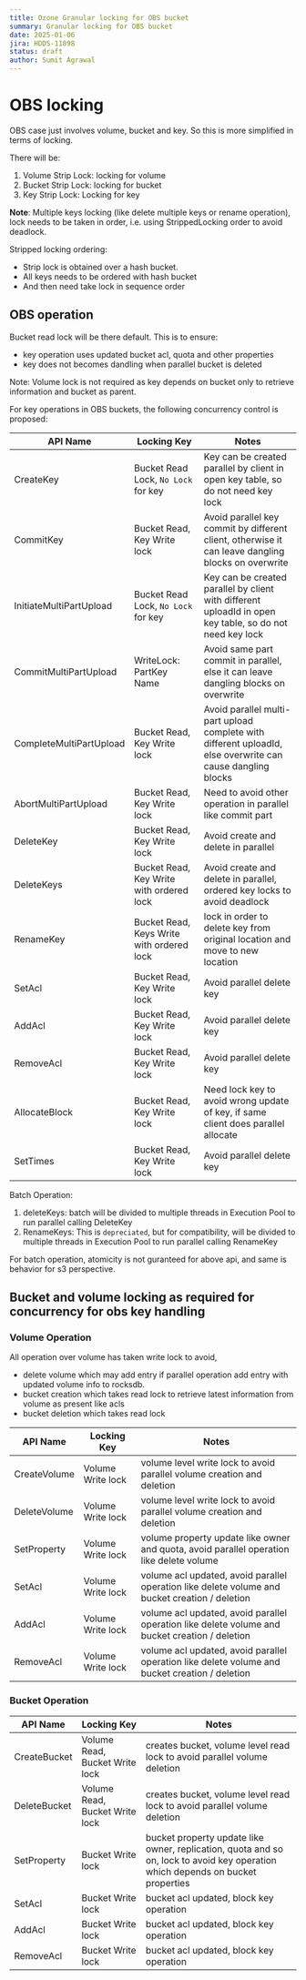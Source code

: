 ```yaml
---
title: Ozone Granular locking for OBS bucket
summary: Granular locking for OBS bucket
date: 2025-01-06
jira: HDDS-11898
status: draft
author: Sumit Agrawal 
---
```

<!--
  Licensed under the Apache License, Version 2.0 (the "License");
  you may not use this file except in compliance with the License.
  You may obtain a copy of the License at

   http://www.apache.org/licenses/LICENSE-2.0

  Unless required by applicable law or agreed to in writing, software
  distributed under the License is distributed on an "AS IS" BASIS,
  WITHOUT WARRANTIES OR CONDITIONS OF ANY KIND, either express or implied.
  See the License for the specific language governing permissions and
  limitations under the License. See accompanying LICENSE file.
-->

# OBS locking

OBS case just involves volume, bucket and key. So this is more simplified in terms of locking.

There will be:
1. Volume Strip Lock: locking for volume
2. Bucket Strip Lock: locking for bucket
3. Key Strip Lock: Locking for key

**Note**: Multiple keys locking (like delete multiple keys or rename operation), lock needs to be taken in order, i.e. using StrippedLocking order to avoid deadlock.

Stripped locking ordering:
- Strip lock is obtained over a hash bucket.
- All keys needs to be ordered with hash bucket
- And then need take lock in sequence order

## OBS operation
Bucket read lock will be there default. This is to ensure:
- key operation uses updated bucket acl, quota and other properties
- key does not becomes dandling when parallel bucket is deleted

Note: Volume lock is not required as key depends on bucket only to retrieve information and bucket as parent.

For key operations in OBS buckets, the following concurrency control is proposed:

| API Name                | Locking Key                               | Notes                                                                                                       |
|-------------------------|-------------------------------------------|-------------------------------------------------------------------------------------------------------------|
| CreateKey               | Bucket Read Lock, `No Lock` for key       | Key can be created parallel by client in open key table, so do not need key lock                            |
| CommitKey               | Bucket Read, Key Write lock               | Avoid parallel key commit by different client, otherwise it can leave dangling blocks on overwrite          |
| InitiateMultiPartUpload | Bucket Read Lock, `No Lock` for key       | Key can be created parallel by client with different uploadId in open key table, so do not need key lock    |
| CommitMultiPartUpload   | WriteLock: PartKey Name                   | Avoid same part commit in parallel, else it can leave dangling blocks on overwrite                          |
| CompleteMultiPartUpload | Bucket Read, Key Write lock               | Avoid parallel multi-part upload complete with different uploadId, else overwrite can cause dangling blocks |
| AbortMultiPartUpload    | Bucket Read, Key Write lock               | Need to avoid other operation in parallel like commit part                                                  |
| DeleteKey               | Bucket Read, Key Write lock               | Avoid create and delete in parallel                                                                         |
| DeleteKeys              | Bucket Read, Key Write with ordered lock  | Avoid create and delete in parallel, ordered key locks to avoid deadlock                                    |
| RenameKey               | Bucket Read, Keys Write with ordered lock | lock in order to delete key from original location and move to new location                                 |
| SetAcl                  | Bucket Read, Key Write lock               | Avoid parallel delete key                                                                                   |
| AddAcl                  | Bucket Read, Key Write lock               | Avoid parallel delete key                                                                                   |
| RemoveAcl               | Bucket Read, Key Write lock               | Avoid parallel delete key                                                                                   |
| AllocateBlock           | Bucket Read, Key Write lock               | Need lock key to avoid wrong update of key, if same client does parallel allocate                           |
| SetTimes                | Bucket Read, Key Write lock               | Avoid parallel delete key                                                                                   |

Batch Operation:
1. deleteKeys: batch will be divided to multiple threads in Execution Pool to run parallel calling DeleteKey
2. RenameKeys: This is `depreciated`, but for compatibility, will be divided to multiple threads in Execution Pool to run parallel calling RenameKey

For batch operation, atomicity is not guranteed for above api, and same is behavior for s3 perspective.

## Bucket and volume locking as required for concurrency for obs key handling

### Volume Operation
All operation over volume has taken write lock to avoid,
- delete volume which may add entry if parallel operation add entry with updated volume info to rocksdb.
- bucket creation which takes read lock to retrieve latest information from volume as present like acls
- bucket deletion which takes read lock

| API Name     | Locking Key       | Notes                                                                                          |
|--------------|-------------------|------------------------------------------------------------------------------------------------|
| CreateVolume | Volume Write lock | volume level write lock to avoid parallel volume creation and deletion                         |
| DeleteVolume | Volume Write lock | volume level write lock to avoid parallel volume creation and deletion                         |
| SetProperty  | Volume Write lock | volume property update like owner and quota, avoid parallel operation like delete volume       |
| SetAcl       | Volume Write lock | volume acl updated, avoid parallel operation like delete volume and bucket creation / deletion |
| AddAcl       | Volume Write lock | volume acl updated, avoid parallel operation like delete volume and bucket creation / deletion |
| RemoveAcl    | Volume Write lock | volume acl updated, avoid parallel operation like delete volume and bucket creation / deletion |

### Bucket Operation

| API Name     | Locking Key                    | Notes                                                                                                                           |
|--------------|--------------------------------|---------------------------------------------------------------------------------------------------------------------------------|
| CreateBucket | Volume Read, Bucket Write lock | creates bucket, volume level read lock to avoid parallel volume deletion                                                        |
| DeleteBucket | Volume Read, Bucket Write lock | creates bucket, volume level read lock to avoid parallel volume deletion                                                        |
| SetProperty  | Bucket Write lock              | bucket property update like owner, replication, quota and so on, lock to avoid key operation which depends on bucket properties |
| SetAcl       | Bucket Write lock              | bucket acl updated, block key operation                                                                                         |
| AddAcl       | Bucket Write lock              | bucket acl updated, block key operation                                                                                         |
| RemoveAcl    | Bucket Write lock              | bucket acl updated, block key operation                                                                                         |
